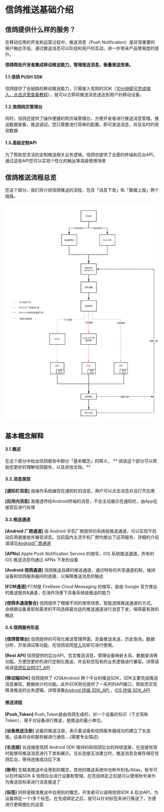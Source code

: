 # 信鸽推送基础介绍

## 信鸽提供什么样的服务？

在移动应用的开发和运营过程中，推送消息（Push Notification）是非常重要的用户触达手段，通过推送消息可以形成和用户的互动，进一步带来产品使用度的提升。

**信鸽帮助开发者集成移动推送能力，管理推送消息，衡量推送效果。**

#### 1.1.信鸽 PUSH SDK

信鸽提供了全链路的移动推送能力，只需接入信鸽的SDK（[10分钟即可完成接入，点击这里查看教程](http://docs.developer.qq.com/xg/android_access.html)），就可以立即将推送消息送达到用户的移动设备。

#### 1.2.信鸽网页管理台

同时，信鸽还提供了操作便捷的网页端管理台，方便开发者进行推送消息管理，推送数据查看，推送调试。您只需要进行简单的配置，即可发送消息，并且实时的观测数据

#### 1.3.高级定制API

为了帮助您灵活的定制推送相关业务逻辑，信鸽也提供了全面的终端和后台API，通过这些API您可以实现个性化的触达等高级使用场景


## 信鸽推送流程总览

在这个部分，我们将介绍信鸽推送的流程，包含「消息下发」和「数据上报」两个链路。

![](/assets/信鸽服务流程总览.png)


## 基本概念解释

#### 3.1.概述

在这个部分中给出信鸽服务中部分「基本概念」的释义， ** 阅读这个部分可以帮助您更好的理解信鸽服务，以及其他文档。** 

#### 3.2.消息类型

**[通知栏消息]**
由操作系统展现在通知栏的消息，用户可以点击消息并且打开应用

**[应用内消息]**
直接透传给Android终端的消息，不会主动展示在通知栏，由App在接受后进行处理

#### 3.3.推送通道

**[Android 厂商通道]**
由 Android 手机厂商提供的系统级推送通道，可以实现不启动应用就接收并展现消息。当前国内主流手机厂商均推出了这项服务，详细的介绍请请见[Android厂商通道](http://docs.developer.qq.com/xg/android_access/huawei_push.html)

**[APNs]**
Apple Push Notification Service 的缩写，iOS 系统推送通道。所有的 iOS 推送消息均通过 APNs 下发到设备

**[Android 信鸽通道]**
信鸽推送自建的推送通道，通过特有的共享通道机制，维持设备和信鸽服务器间的连接，以保障推送消息的触达

**[FCM通道]**
FCM是 FireBase Cloud Messaging 的缩写，是由 Google 官方推出的推送服务&通道，在海外场景下具备系统级推送的能力

**[信鸽多通道整合]**
信鸽提供了根据不同的使用场景，智能选择推送通道的方式。会根据设备类型和需求的不同选择最合适的推送通道进行消息下发，保障最有效的触达


#### 3.4.信鸽服务形态

**[信鸽管理台]**
信鸽提供的可视化推送管理界面，具备推送发送，历史查询，数据分析，开发调试等功能。在信鸽官网[登入]()后即可进行使用。

**[Rest API]**
信鸽提供的后台API，包含推送消息，管理设备映射关系，数据查询等功能。方便您更好的进行定制化推送，并且和您现有的业务逻辑进行兼容。详情请阅读[信鸽后台REST_API](http://docs.developer.qq.com/xg/server_api/rest.html)

**[移动端SDK]**
信鸽提供了 iOS&Android 两个平台的推送SDK，SDK主要完成推送消息展现，数据统计的功能。此外SDK侧也提供了一系列的API接口，帮助您实现精准推送的业务逻辑。详情请看[Android 终端 SDK_API ](http://docs.developer.qq.com/xg/android_access/api.html)，[iOS 终端 SDK_API](http://docs.developer.qq.com/xg/ios_access/ios-sdk-api-jie-kou-wen-dang.html)


#### 推送流程

**[Push_Token]**
Push_Token是由信鸽生成的，对一个设备的标识（下文简称Token），用于对设备进行推送，是推送的最小单位。

**[设备推送注册]**
设备的推送注册，表示着设备和信鸽服务器成功的建立了长连接。设备将会和服务器进行通信....(需要专业描述)

**[长连接]**
长连接是信鸽 Android SDK 维持的和信鸽后台的持续连接，在连接有效时能够将推送消息进行下发和展示。当长连接无法建立时，推送消息会被存储在信鸽后台，等待连接成功后下发

**[账号]**
在精准推送中会用到的概念，其他的推送系统中也称作别名/Alias。账号可以在终端SDK & 信鸽后台进行设置和管理。在完成绑定之后就可以使用账号来作为推送目标来进行消息推送了

**[标签]**
同样是精准推送中会用到的概念，开发者可以调用信鸽SDK & 后台API，为设备绑定一个/多个标签。在完成绑定之后，就可以针对标签来进行推送了，方便进行更精细化的运营


